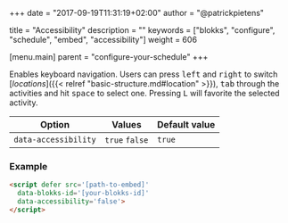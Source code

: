 +++
date            = "2017-09-19T11:31:19+02:00"
author          = "@patrickpietens"

title           = "Accessibility"
description     = ""
keywords        = ["blokks", "configure", "schedule", "embed", "accessibility"]
weight          = 606

[menu.main]
parent          = "configure-your-schedule"
+++

Enables keyboard navigation. Users can press <kbd>left</kbd> and <kbd>right</kbd> to switch [*locations*]({{< relref "basic-structure.md#location" >}}), <kbd>tab</kbd> through the activities and hit <kbd>space</kbd> to select one. Pressing <kbd>L</kbd>  will favorite the selected activity. 

| Option | Values | Default value |
|--------|--------|---------------|
| `data-accessibility` | `true` `false` | `true` |

### Example

```html
<script	defer src='[path-to-embed]'
  data-blokks-id='[your-blokks-id]'
  data-accessibility='false'>
</script>
```
